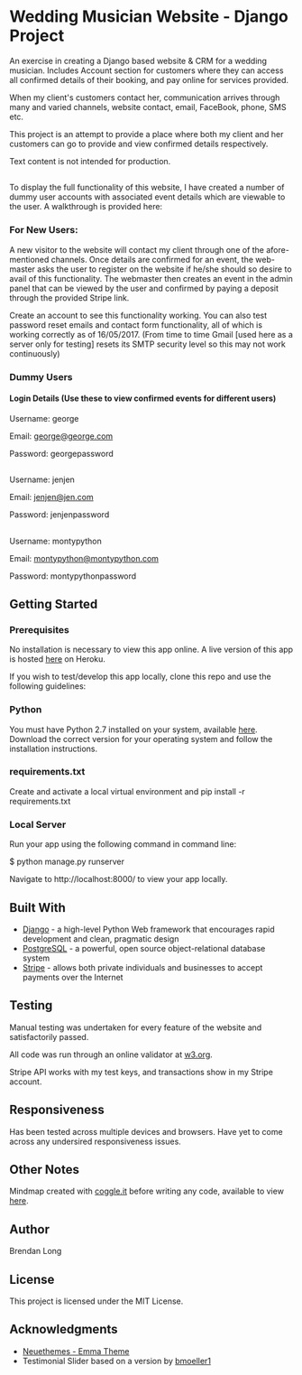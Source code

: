 # Wedding Musician Website - Django Project

An exercise in creating a Django based website & CRM for a wedding musician. Includes Account section for customers where they can access all confirmed details of their booking, and pay online for services provided.

When my client's customers contact her, communication arrives through many and varied channels, website contact, email, FaceBook, phone, SMS etc.

This project is an attempt to provide a place where both my client and her customers can go to provide and view confirmed details respectively.

Text content is not intended for production.

##
To display the full functionality of this website, I have created a number of dummy user accounts with associated event details which are viewable to the user. A walkthrough is provided here:
### For New Users:
A new visitor to the website will contact my client through one of the afore-mentioned channels.
Once details are confirmed for an event, the web-master asks the user to register on the website if he/she should so desire to avail of this functionality. The webmaster then creates an event in the admin panel that can be viewed by the user and confirmed by paying a deposit through the provided Stripe link.

Create an account to see this functionality working. You can also test password reset emails and contact form functionality, all of which is working correctly as of 16/05/2017. (From time to time Gmail [used here as a server only for testing] resets its SMTP security level so this may not work continuously)

### Dummy Users
#### Login Details (Use these to view confirmed events for different users)
Username: george

Email: george@george.com

Password: georgepassword
##
Username: jenjen

Email: jenjen@jen.com

Password: jenjenpassword
##
Username: montypython

Email: montypython@montypython.com

Password: montypythonpassword



## Getting Started

### Prerequisites

No installation is necessary to view this app online.
A live version of this app is hosted [here](https://com-wedding-site.herokuapp.com/) on Heroku.

If you wish to test/develop this app locally, clone this repo and use the following guidelines:

### Python
You must have Python 2.7 installed on your system, available [here](https://www.python.org/).
Download the correct version for your operating system and follow the installation instructions.

### requirements.txt
Create and activate a local virtual environment and pip install -r requirements.txt

### Local Server
Run your app using the following command in command line:

$ python manage.py runserver

Navigate to http://localhost:8000/ to view your app locally.

## Built With

- [Django](https://www.djangoproject.com/) - a high-level Python Web framework that encourages rapid development and clean, pragmatic design
- [PostgreSQL](https://www.postgresql.org/) - a powerful, open source object-relational database system
- [Stripe](https://stripe.com/) - allows both private individuals and businesses to accept payments over the Internet


## Testing
Manual testing was undertaken for every feature of the website and satisfactorily passed.

All code was run through an online validator at [w3.org](https://validator.w3.org/).

Stripe API works with my test keys, and transactions show in my Stripe account.


## Responsiveness
Has been tested across multiple devices and browsers. Have yet to come across any undersired responsiveness issues.

## Other Notes
Mindmap created with [coggle.it](https://coggle.it/) before writing any code, available to view [here](https://coggle.it/diagram/WRRcSRe8vAABLQOV).

## Author
Brendan Long

## License
This project is licensed under the MIT License.

## Acknowledgments
- [Neuethemes - Emma Theme](http://wrapbootstrap.com/preview/WB055S9S3)
- Testimonial Slider based on a version by [bmoeller1](https://bootsnipp.com/snippets/featured/responsive-quote-carousel)
